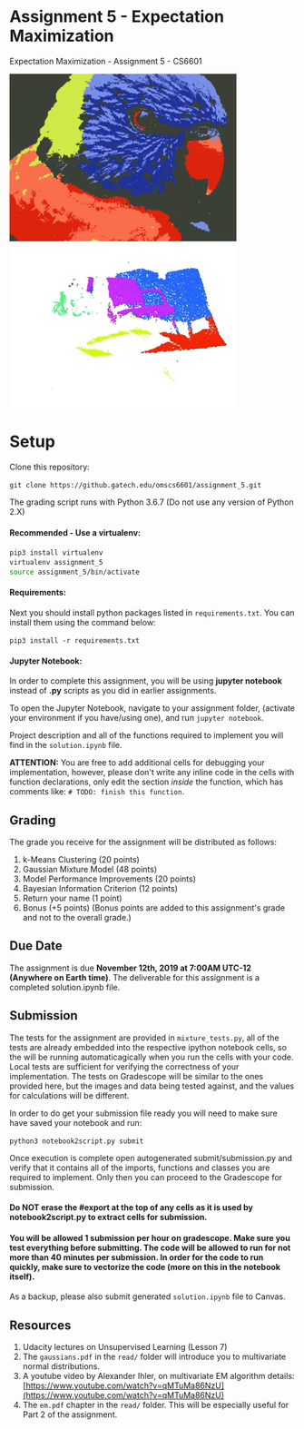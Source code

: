 # Assignment 5 - Expectation Maximization

Expectation Maximization - Assignment 5 - CS6601 

<img src="images/k6_bird_color_24.png" width="400"/> <img src="images/pcd_clustered.gif" width="400"/> 

# Setup

Clone this repository:

`git clone https://github.gatech.edu/omscs6601/assignment_5.git`

The grading script runs with Python 3.6.7
(Do not use any version of Python 2.X)

#### Recommended - Use a virtualenv:

```bash
pip3 install virtualenv
virtualenv assignment_5
source assignment_5/bin/activate 
```
#### Requirements: 
Next you should install python packages listed in `requirements.txt`. You can install them using the command below:

`pip3 install -r requirements.txt`

#### Jupyter Notebook:
In order to complete this assignment, you will be using **jupyter notebook** instead of **.py** scripts as you did in earlier assignments. 

To open the Jupyter Notebook, navigate to your assignment folder, (activate your environment if you have/using one), and run `jupyter notebook`. 

Project description and all of the functions required to implement you will find in the `solution.ipynb` file.

**ATTENTION:** You are free to add additional cells for debugging your implementation, however, please don't write any inline code in the cells with function declarations, only edit the section *inside* the function, which has comments like: `# TODO: finish this function`.

## Grading

The grade you receive for the assignment will be distributed as follows:

1. k-Means Clustering (20 points)
2. Gaussian Mixture Model (48 points)
3. Model Performance Improvements (20 points)
4. Bayesian Information Criterion (12 points)
5. Return your name (1 point)
6. Bonus (+5 points) (Bonus points are added to this assignment's grade and not to the overall grade.)


## Due Date
The assignment is due **November 12th, 2019 at 7:00AM UTC-12 (Anywhere on Earth time)**. The deliverable for this assignment is a completed solution.ipynb file.

## Submission
The tests for the assignment are provided in `mixture_tests.py`, all of the tests are already embedded into the respective ipython notebook cells, so the will be running automaticagically when you run the cells with your code. Local tests are sufficient for verifying the correctness of your implementation. The tests on Gradescope will be similar to the ones provided here, but the images and data being tested against, and the values for calculations will be different.

In order to do get your submission file ready you will need to make sure have saved your notebook and run:

`python3 notebook2script.py submit`

Once execution is complete open autogenerated submit/submission.py and verify that it contains all of the imports, functions and classes you are required to implement. Only then you can proceed to the Gradescope for submission.

#### Do NOT erase the #export at the top of any cells as it is used by notebook2script.py to extract cells for submission.

#### You will be allowed 1 submission per hour on gradescope. Make sure you test everything before submitting. The code will be allowed to run for not more than 40 minutes per submission. In order for the code to run quickly, make sure to vectorize the code (more on this in the notebook itself).

As a backup, please also submit generated `solution.ipynb` file to Canvas.


## Resources

1. Udacity lectures on Unsupervised Learning (Lesson 7)
2. The `gaussians.pdf`  in the `read/` folder will introduce you to multivariate normal distributions.
3. A youtube video by Alexander Ihler, on multivariate EM algorithm details:
[https://www.youtube.com/watch?v=qMTuMa86NzU](https://www.youtube.com/watch?v=qMTuMa86NzU)
4. The `em.pdf` chapter in the `read/` folder. This will be especially useful for Part 2 of the assignment.  
